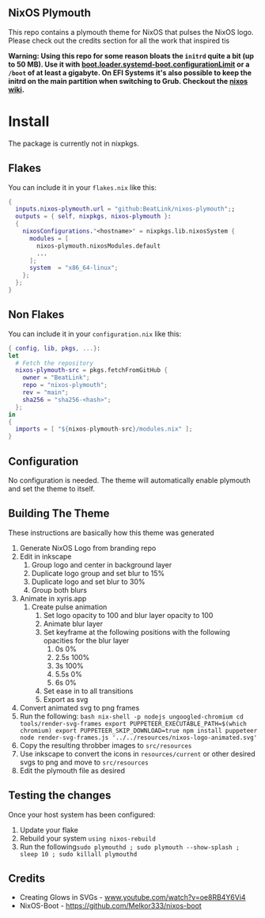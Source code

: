 ## NixOS Plymouth

This repo contains a plymouth theme for NixOS that pulses the NixOS logo. Please check out the credits section for all the work that inspired tis

**Warning: Using this repo for some reason bloats the `initrd` quite a bit (up to 50 MB). Use it with [boot.loader.systemd-boot.configurationLimit](https://search.nixos.org/options?channel=23.05&show=boot.loader.systemd-boot.configurationLimit&from=0&size=50&sort=relevance&type=packages&query=systemd-boot) or a `/boot` of at least a gigabyte.
On EFI Systems it's also possible to keep the initrd on the main partition when switching to Grub. Checkout the [nixos wiki](https://wiki.nixos.org/wiki/Bootloader#Keeping_kernels/initrd_on_the_main_partition).**


# Install

The package is currently not in nixpkgs.

## Flakes

You can include it in your `flakes.nix` like this:

```nix
{
  inputs.nixos-plymouth.url = "github:BeatLink/nixos-plymouth";;
  outputs = { self, nixpkgs, nixos-plymouth }:
  {
    nixosConfigurations."<hostname>" = nixpkgs.lib.nixosSystem {
      modules = [ 
        nixos-plymouth.nixosModules.default 
        ... 
      ];
      system  = "x86_64-linux";
    };
  };
}

```

## Non Flakes

You can include it in your `configuration.nix` like this:

```nix
{ config, lib, pkgs, ...}:
let
  # Fetch the repository
  nixos-plymouth-src = pkgs.fetchFromGitHub {
    owner = "BeatLink";
    repo = "nixos-plymouth";
    rev = "main";
    sha256 = "sha256-<hash>";
  };
in
{
  imports = [ "${nixos-plymouth-src}/modules.nix" ];
}
```

## Configuration

No configuration is needed. The theme will automatically enable plymouth and set the theme to itself. 


## Building The Theme

These instructions are basically how this theme was generated

1. Generate NixOS Logo from branding repo
2. Edit in inkscape
   1. Group logo and center in background layer
   2. Duplicate logo group and set blur to 15%
   3. Duplicate logo and set blur to 30%
   4. Group both blurs
3. Animate in xyris.app
   1. Create pulse animation
      1. Set logo opacity to 100 and blur layer opacity to 100
      2. Animate blur layer
      3. Set keyframe at the following positions with the following opacities for the blur layer
         1. 0s 0%
         2. 2.5s 100%
         3. 3s   100%
         4. 5.5s 0%
         5. 6s   0%
      4. Set ease in to all transitions
      5. Export as svg
4. Convert animated svg to png frames
  1. Run the following:
    ```bash
        nix-shell -p nodejs ungoogled-chromium
        cd tools/render-svg-frames
        export PUPPETEER_EXECUTABLE_PATH=$(which chromium)
        export PUPPETEER_SKIP_DOWNLOAD=true
        npm install puppeteer
        node render-svg-frames.js '../../resources/nixos-logo-animated.svg'
    ```
  2. Copy the resulting throbber images to `src/resources`
5. Use inkscape to convert the icons in `resources/current` or other desired svgs to png and move to `src/resources`
6. Edit the plymouth file as desired


## Testing the changes
Once your host system has been configured:
1. Update your flake
2. Rebuild your system `using nixos-rebuild`
3. Run the following`sudo plymouthd ; sudo plymouth --show-splash ; sleep 10 ; sudo killall plymouthd`

## Credits

* Creating Glows in SVGs - www.youtube.com/watch?v=oe8RB4Y6Vi4
* NixOS-Boot - https://github.com/Melkor333/nixos-boot